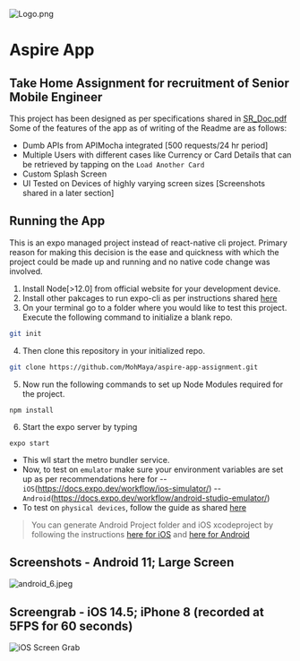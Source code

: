 ![Logo.png](https://www.dropbox.com/s/notjcln3al7owzh/Logo.png?dl=0&raw=1)
# Aspire App
## Take Home Assignment for recruitment of Senior Mobile Engineer

This project has been designed as per specifications shared in [SR_Doc.pdf](https://github.com/MohMaya/aspire-app-assignment/blob/master/SR_Doc.pdf)
Some of the features of the app as of writing of the Readme are as follows:
- Dumb APIs from APIMocha integrated [500 requests/24 hr period]
- Multiple Users with different cases like Currency or Card Details that can be retrieved by tapping on the `Load Another Card`
- Custom Splash Screen
- UI Tested on Devices of highly varying screen sizes [Screenshots shared in a later section]

## Running the App

This is an expo managed project instead of react-native cli project. Primary reason for making this decision is the ease and quickness with which the project could be made up and running and no native code change was involved.
1. Install Node[>12.0] from official website for your development device.
2. Install other pakcages to run expo-cli as per instructions shared [here](https://docs.expo.dev/get-started/installation/])
3. On your terminal go to a folder where you would like to test this project. Execute the following command to initialize a blank repo.
```sh
git init
```
4. Then clone this repository in your initialized repo.
```sh
git clone https://github.com/MohMaya/aspire-app-assignment.git
```
5. Now run the following commands to set up Node Modules required for the project.
```
npm install
```
6. Start the expo server by typing
```
expo start
```
- This wll start the metro bundler service. 
- Now, to test on `emulator` make sure your environment variables are set up as per recommendations here for 
-- `iOS`(https://docs.expo.dev/workflow/ios-simulator/) 
-- `Android`(https://docs.expo.dev/workflow/android-studio-emulator/)
- To test on `physical devices`, follow the guide as shared [here](https://docs.expo.dev/get-started/installation/#2-expo-go-app-for-ios-and)


> You can generate Android Project folder and iOS xcodeproject by following the 
> instructions [here for iOS](https://docs.expo.dev/bare/hello-world/#ios-configuration) and [here for Android](https://docs.expo.dev/bare/hello-world/#android-configuration)


## Screenshots - Android 11; Large Screen
![android_6.jpeg](https://www.dropbox.com/s/gn7ygtniflj6gel/android_6.jpeg?dl=0&raw=1)

## Screengrab - iOS 14.5; iPhone 8 (recorded at 5FPS for 60 seconds)
![iOS Screen Grab](https://github.com/MohMaya/aspire-app-assignment/blob/master/iOS_Screengrab.gif)


